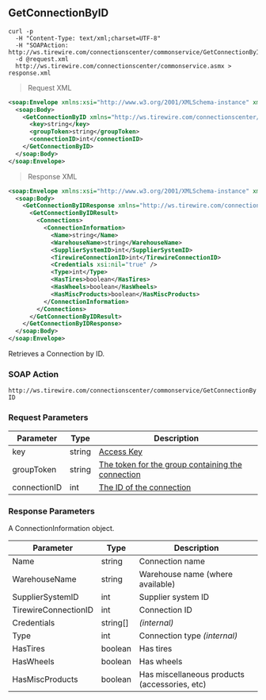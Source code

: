 ## GetConnectionByID

```shell
curl -p
  -H "Content-Type: text/xml;charset=UTF-8"
  -H "SOAPAction: http://ws.tirewire.com/connectionscenter/commonservice/GetConnectionByID"
  -d @request.xml
  http://ws.tirewire.com/connectionscenter/commonservice.asmx > response.xml
```

> Request XML

```xml
<soap:Envelope xmlns:xsi="http://www.w3.org/2001/XMLSchema-instance" xmlns:xsd="http://www.w3.org/2001/XMLSchema" xmlns:soap="http://schemas.xmlsoap.org/soap/envelope/">
  <soap:Body>
    <GetConnectionByID xmlns="http://ws.tirewire.com/connectionscenter/commonservice">
      <key>string</key>
      <groupToken>string</groupToken>
      <connectionID>int</connectionID>
    </GetConnectionByID>
  </soap:Body>
</soap:Envelope>
```

> Response XML

```xml
<soap:Envelope xmlns:xsi="http://www.w3.org/2001/XMLSchema-instance" xmlns:xsd="http://www.w3.org/2001/XMLSchema" xmlns:soap="http://schemas.xmlsoap.org/soap/envelope/">
  <soap:Body>
    <GetConnectionByIDResponse xmlns="http://ws.tirewire.com/connectionscenter/commonservice">
      <GetConnectionByIDResult>
        <Connections>
          <ConnectionInformation>
            <Name>string</Name>
            <WarehouseName>string</WarehouseName>
            <SupplierSystemID>int</SupplierSystemID>
            <TirewireConnectionID>int</TirewireConnectionID>
            <Credentials xsi:nil="true" />
            <Type>int</Type>
            <HasTires>boolean</HasTires>
            <HasWheels>boolean</HasWheels>
            <HasMiscProducts>boolean</HasMiscProducts>
          </ConnectionInformation>
        </Connections>
      </GetConnectionByIDResult>
    </GetConnectionByIDResponse>
  </soap:Body>
</soap:Envelope>
```

Retrieves a Connection by ID.

### SOAP Action
`http://ws.tirewire.com/connectionscenter/commonservice/GetConnectionByID`

### Request Parameters
Parameter | Type | Description
--------- | ---- | -----------
key | string | [Access Key](#access-keys)
groupToken | string | [The token for the group containing the connection](#creating-a-group)
connectionID | int | [The ID of the connection](#get-connections-by-group-token)

### Response Parameters
A ConnectionInformation object.

Parameter | Type | Description
--------- | ---- | -----------
Name | string | Connection name
WarehouseName | string | Warehouse name (where available)
SupplierSystemID | int | Supplier system ID
TirewireConnectionID | int | Connection ID
Credentials | string[] | *(internal)*
Type | int | Connection type *(internal)*
HasTires | boolean | Has tires
HasWheels | boolean | Has wheels
HasMiscProducts | boolean | Has miscellaneous products (accessories, etc)
